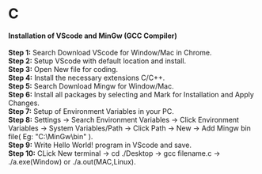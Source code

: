 # C
**Installation of VScode and MinGw (GCC Compiler)**
<br>
<br>
**Step 1:** Search Download VScode for Window/Mac in Chrome.
<br>
**Step 2:** Setup VScode with default location and install.
<br>
**Step 3:** Open New file for coding.
<br>
**Step 4:** Install the necessary extensions C/C++.
<br>
**Step 5:** Search Download Mingw for Window/Mac.
<br>
**Step 6:** Install all packages by selecting and Mark for Installation and Apply Changes.
<br>
**Step 7:** Setup of Environment Variables in your PC.
<br>
**Step 8:** Settings -> Search Environment Variables -> Click Environment Variables -> System Variables/Path -> Click Path -> New -> Add Mingw bin file( Eg: "C:\MinGw\bin" ).
<br>
**Step 9:** Write Hello World! program in VScode and save.
<br>
**Step 10:** CLick New terminal -> cd ./Desktop -> gcc filename.c -> ./a.exe(Window) or ./a.out(MAC,Linux).
